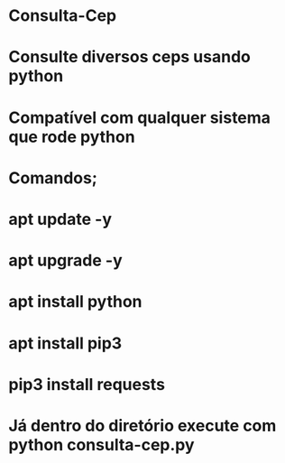 # Consulta-Cep

# Consulte diversos ceps usando python

# Compatível com qualquer sistema que rode python 

# Comandos;

# apt update -y

# apt upgrade -y

# apt install python 

# apt install pip3

# pip3 install requests

# Já dentro do diretório execute com python consulta-cep.py

